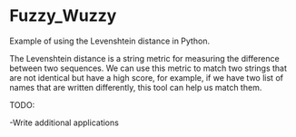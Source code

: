 # Fuzzy_Wuzzy

Example of using the Levenshtein distance in Python.

The Levenshtein distance is a string metric for measuring the difference between two sequences.  We can use this metric to match two strings that are not identical but have a high score, for example, if we have two list of names that are written differently, this tool can help us match them.


TODO:

-Write additional applications
